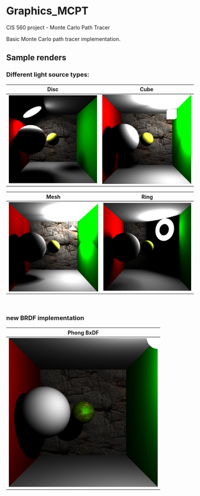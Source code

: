 # Graphics_MCPT
CIS 560 project - Monte Carlo Path Tracer 

Basic Monte Carlo path tracer implementation.


## Sample renders
### Different light source types:

|Disc|Cube|
|------|------|
|![disc1](Renders/disc.bmp) |![](Renders/cubeLightSource.bmp) |

|Mesh|Ring|
|------|------|
|![](Renders/meshLightSource.bmp) |![](Renders/ringLightSource.bmp)  |
<br>

### new BRDF implementation

|Phong BxDF|
|----------|
|![](Renders/textured_phong_and_white_lambert.bmp)|